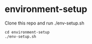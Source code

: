 environment-setup
===

Clone this repo and run ./env-setup.sh

```shell
cd environment-setup
./env-setup.sh
```
